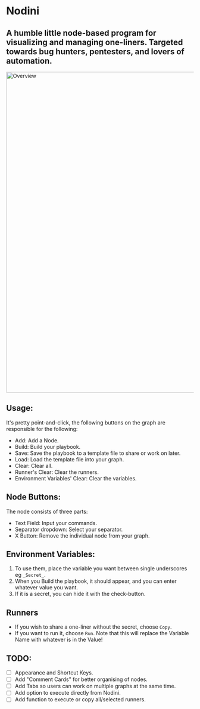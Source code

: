 # Nodini
A humble little node-based program for visualizing and managing one-liners. Targeted towards bug hunters, pentesters, and lovers of automation.
---
<img width="862" alt="Overview" src="https://github.com/GerhardBotha97/Nodini/assets/53526803/cd668ce4-8e83-480d-b0fa-766141653b06">


## Usage:
It's pretty point-and-click, the following buttons on the graph are responsible for the following:
- Add: Add a Node.
- Build: Build your playbook.
- Save: Save the playbook to a template file to share or work on later.
- Load: Load the template file into your graph.
- Clear: Clear all.
- Runner's Clear: Clear the runners.
- Environment Variables' Clear: Clear the variables.


## Node Buttons:
  The node consists of three parts:
- Text Field: Input your commands.
- Separator dropdown: Select your separator.
- X Button: Remove the individual node from your graph.


## Environment Variables:
  1. To use them, place the variable you want between single underscores eg `_Secret_`.
  2. When you Build the playbook, it should appear, and you can enter whatever value you want.
  3. If it is a secret, you can hide it with the check-button.


## Runners
- If you wish to share a one-liner without the secret, choose `Copy`.
- If you want to run it, choose `Run`. Note that this will replace the Variable Name with whatever is in the Value!


## TODO:
- [ ] Appearance and Shortcut Keys.
- [ ] Add "Comment Cards" for better organising of nodes.
- [ ] Add Tabs so users can work on multiple graphs at the same time.
- [ ] Add option to execute directly from Nodini.
- [ ] Add function to execute or copy all/selected runners.
